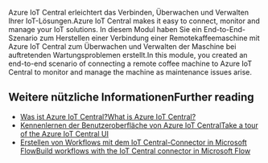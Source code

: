 <span data-ttu-id="bcc66-101">Azure IoT Central erleichtert das Verbinden, Überwachen und Verwalten Ihrer IoT-Lösungen.</span><span class="sxs-lookup"><span data-stu-id="bcc66-101">Azure IoT Central makes it easy to connect, monitor and manage your IoT solutions.</span></span> <span data-ttu-id="bcc66-102">In diesem Modul haben Sie ein End-to-End-Szenario zum Herstellen einer Verbindung einer Remotekaffeemaschine mit Azure IoT Central zum Überwachen und Verwalten der Maschine bei auftretenden Wartungsproblemen erstellt.</span><span class="sxs-lookup"><span data-stu-id="bcc66-102">In this module, you created an end-to-end scenario of connecting a remote coffee machine to Azure IoT Central to monitor and manage the machine as maintenance issues arise.</span></span>

## <a name="further-reading"></a><span data-ttu-id="bcc66-103">Weitere nützliche Informationen</span><span class="sxs-lookup"><span data-stu-id="bcc66-103">Further reading</span></span>

- [<span data-ttu-id="bcc66-104">Was ist Azure IoT Central?</span><span class="sxs-lookup"><span data-stu-id="bcc66-104">What is Azure IoT Central?</span></span>](https://docs.microsoft.com/azure/iot-central/overview-iot-central)
- [<span data-ttu-id="bcc66-105">Kennenlernen der Benutzeroberfläche von Azure IoT Central</span><span class="sxs-lookup"><span data-stu-id="bcc66-105">Take a tour of the Azure IoT Central UI</span></span>](https://docs.microsoft.com/azure/iot-central/overview-iot-central-tour)
- [<span data-ttu-id="bcc66-106">Erstellen von Workflows mit dem IoT Central-Connector in Microsoft Flow</span><span class="sxs-lookup"><span data-stu-id="bcc66-106">Build workflows with the IoT Central connector in Microsoft Flow</span></span>](https://docs.microsoft.com/azure/iot-central/howto-add-microsoft-flow)